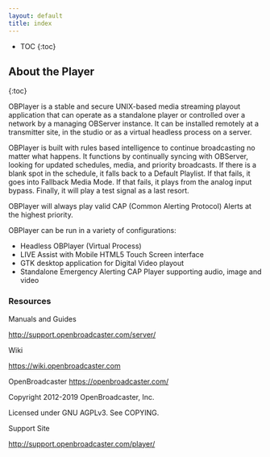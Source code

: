 ```yaml
---
layout: default
title: index
---
```


* TOC
{:toc}


## About the Player
{:toc}

OBPlayer is a stable and secure UNIX-based media streaming playout application that can operate as a standalone player or controlled over a network by a managing OBServer instance. It can be installed remotely at a transmitter site, in the studio or as a virtual headless process on a server.

OBPlayer is built with rules based intelligence to continue broadcasting no matter what happens. It functions by continually syncing with OBServer, looking for updated schedules, media, and priority broadcasts. If there is a blank spot in the schedule, it falls back to a Default Playlist. If that fails, it goes into Fallback Media Mode. If that fails, it plays from the analog input bypass. Finally, it will play a test signal as a last resort.

OBPlayer will always play valid CAP (Common Alerting Protocol) Alerts at the highest priority.

OBPlayer can be run in a variety of configurations:

+ Headless OBPlayer (Virtual Process)
+ LIVE Assist with Mobile HTML5 Touch Screen interface
+ GTK desktop application for Digital Video playout
+ Standalone Emergency Alerting CAP Player supporting audio, image and video

### Resources

Manuals and Guides

http://support.openbroadcaster.com/server/

Wiki

https://wiki.openbroadcaster.com

OpenBroadcaster 
https://openbroadcaster.com/

Copyright 2012-2019 OpenBroadcaster, Inc.

Licensed under GNU AGPLv3. See COPYING.

Support Site

http://support.openbroadcaster.com/player/




